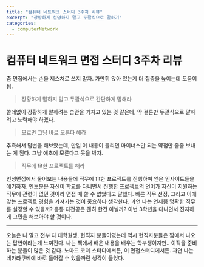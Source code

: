 ```yaml
---
title: "컴퓨터 네트워크 스터디 3주차 리뷰"
excerpt: "장황하게 설명하지 말고 두괄식으로 말하기"
categories:
  - computerNetwork
---
```


# 컴퓨터 네트워크 면접 스터디 3주차 리뷰

줌 면접에서는 손을 제스쳐로 쓰지 말자. 
가만히 앉아 있는게 더 집중을 높이는데 도움이 됨.

>장황하게 말하지 말고 두괄식으로 간단하게 말해라

쓸데없이 장황하게 말하려는 습관을 가지고 있는 것 같은데, 딱 결론만 두괄식으로 말하려고 노력해야 하겠다.

>모르면 그냥 바로 모른다 해라

추측해서 답변을 해보았는데, 만일 이 내용이 틀리면 마이너스만 되는 약점만 줄줄 보내는 게 된다.
그냥 애초에 모른다고 못을 박자.

>직무에 fit한 프로젝트를 해라

인성면접에서 물어보는 내용들에 직무에 fit한 프로젝트를 진행하며 얻은 인사이트들을 얘기하자.
멘토분은 자신이 학교를 다니면서 진행한 프로젝트의 언어가 자신이 지원하는 직무에 관련이 없던 것이라 면접 때 쓸 수 없었다고 말했다.
빠른 직무 선정, 그리고 이에 맞는 프로젝트 경험을 가져가는 것이 중요하다 생각한다.
과연 나는 언제쯤 명확한 직무를 설정할 수 있을까?
응통 다전공은 괜히 한건 아닐까?
이번 3학년을 다니면서 진지하게 고민을 해보아야 할 것이다.

---
오늘은 나 말고 전부 다 대학원생, 현직자 분들이였는데 역시 현직자분들은 짬에서 나오는 답변이라는게 느껴진다.
나는 책에서 배운 내용을 배우는 학부생이지만..
이직을 준비하는 분들이 많은 것 같다. 노마드 코더 스터디에서든, 이 면접스터디에서든.
과연 나는 네카라쿠베에 바로 들어갈 수 있을까란 생각이 들었다.